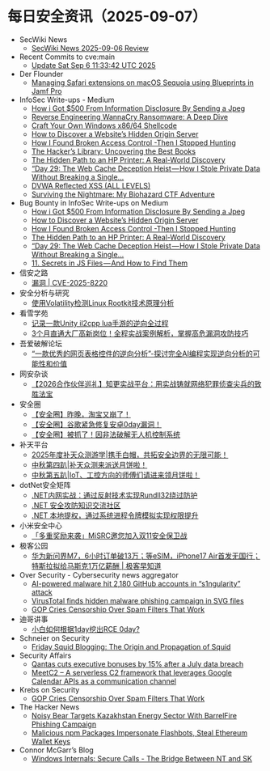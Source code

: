 # 每日安全资讯（2025-09-07）

- SecWiki News
  - [SecWiki News 2025-09-06 Review](http://www.sec-wiki.com/?2025-09-06)
- Recent Commits to cve:main
  - [Update Sat Sep  6 11:33:42 UTC 2025](https://github.com/trickest/cve/commit/9dd151bc3153f83b770d46499b920da566bb0ad0)
- Der Flounder
  - [Managing Safari extensions on macOS Sequoia using Blueprints in Jamf Pro](https://derflounder.wordpress.com/2025/09/06/managing-safari-extensions-on-macos-sequoia-using-blueprints-in-jamf-pro/)
- InfoSec Write-ups - Medium
  - [How i Got $500 From Information Disclosure By Sending a Jpeg](https://infosecwriteups.com/how-i-got-500-from-information-disclosure-by-sending-a-jpeg-e273d1b94da1?source=rss----7b722bfd1b8d---4)
  - [Reverse Engineering WannaCry Ransomware: A Deep Dive](https://infosecwriteups.com/reverse-engineering-wannacry-ransomware-a-deep-dive-86ee4a8d7c7a?source=rss----7b722bfd1b8d---4)
  - [Craft Your Own Windows x86/64 Shellcode](https://infosecwriteups.com/craft-your-own-windows-x86-64-shellcode-31b321d1933c?source=rss----7b722bfd1b8d---4)
  - [How to Discover a Website’s Hidden Origin Server](https://infosecwriteups.com/how-to-discover-a-websites-hidden-origin-server-3e3f25d5be39?source=rss----7b722bfd1b8d---4)
  - [How I Found Broken Access Control -Then I Stopped Hunting](https://infosecwriteups.com/how-i-found-broken-access-control-then-i-stopped-hunting-a48187e8702a?source=rss----7b722bfd1b8d---4)
  - [The Hacker’s Library: Uncovering the Best Books](https://infosecwriteups.com/the-hackers-library-uncovering-the-best-books-bd5dce11e7a6?source=rss----7b722bfd1b8d---4)
  - [The Hidden Path to an HP Printer: A Real-World Discovery](https://infosecwriteups.com/the-hidden-path-to-an-hp-printer-a-real-world-discovery-4b05187a8271?source=rss----7b722bfd1b8d---4)
  - [“Day 29: The Web Cache Deception Heist — How I Stole Private Data Without Breaking a Single…](https://infosecwriteups.com/day-29-the-web-cache-deception-heist-how-i-stole-private-data-without-breaking-a-single-276b8667a4cf?source=rss----7b722bfd1b8d---4)
  - [DVWA Reflected XSS (ALL LEVELS)](https://infosecwriteups.com/dvwa-reflected-xss-all-levels-616e561dd674?source=rss----7b722bfd1b8d---4)
  - [Surviving the Nightmare: My Biohazard CTF Adventure](https://infosecwriteups.com/surviving-the-nightmare-my-biohazard-ctf-adventure-e9e5d4ff13e2?source=rss----7b722bfd1b8d---4)
- Bug Bounty in InfoSec Write-ups on Medium
  - [How i Got $500 From Information Disclosure By Sending a Jpeg](https://infosecwriteups.com/how-i-got-500-from-information-disclosure-by-sending-a-jpeg-e273d1b94da1?source=rss----7b722bfd1b8d--bug_bounty)
  - [How to Discover a Website’s Hidden Origin Server](https://infosecwriteups.com/how-to-discover-a-websites-hidden-origin-server-3e3f25d5be39?source=rss----7b722bfd1b8d--bug_bounty)
  - [How I Found Broken Access Control -Then I Stopped Hunting](https://infosecwriteups.com/how-i-found-broken-access-control-then-i-stopped-hunting-a48187e8702a?source=rss----7b722bfd1b8d--bug_bounty)
  - [The Hidden Path to an HP Printer: A Real-World Discovery](https://infosecwriteups.com/the-hidden-path-to-an-hp-printer-a-real-world-discovery-4b05187a8271?source=rss----7b722bfd1b8d--bug_bounty)
  - [“Day 29: The Web Cache Deception Heist — How I Stole Private Data Without Breaking a Single…](https://infosecwriteups.com/day-29-the-web-cache-deception-heist-how-i-stole-private-data-without-breaking-a-single-276b8667a4cf?source=rss----7b722bfd1b8d--bug_bounty)
  - [11. Secrets in JS Files — And How to Find Them](https://infosecwriteups.com/11-secrets-in-js-files-and-how-to-find-them-f4088cf71610?source=rss----7b722bfd1b8d--bug_bounty)
- 信安之路
  - [漏洞 | CVE-2025-8220](https://mp.weixin.qq.com/s?__biz=MzI5MDQ2NjExOQ==&mid=2247500147&idx=1&sn=179c21cba0542f55f239b31611689349)
- 安全分析与研究
  - [使用Volatility检测Linux Rootkit技术原理分析](https://mp.weixin.qq.com/s?__biz=MzA4ODEyODA3MQ==&mid=2247493353&idx=1&sn=8510b7ba8743ef67ca3090812985f881)
- 看雪学苑
  - [记录一款Unity il2cpp lua手游的逆向全过程](https://mp.weixin.qq.com/s?__biz=MjM5NTc2MDYxMw==&mid=2458599470&idx=1&sn=e3f3762acf0659bcd8534237f08f784d)
  - [3个月直通大厂高新岗位！全程实战案例解析，掌握高危漏洞攻防技巧](https://mp.weixin.qq.com/s?__biz=MjM5NTc2MDYxMw==&mid=2458599470&idx=2&sn=35e65a2707399ec19a9c42bf7d12ef17)
- 吾爱破解论坛
  - [“一款优秀的网页表格控件的逆向分析”-探讨完全AI编程实现逆向分析的可能性和价值](https://mp.weixin.qq.com/s?__biz=MjM5Mjc3MDM2Mw==&mid=2651142870&idx=1&sn=4d4449fecca8d84356537ca3c0bbeef9)
- 网安杂谈
  - [【2026合作伙伴巡礼】知更实战平台：用实战铸就网络犯罪侦查尖兵的致胜法宝](https://mp.weixin.qq.com/s?__biz=MzAwMTMzMDUwNg==&mid=2650889719&idx=1&sn=d7ef51b63980b18183f1d48e92961923)
- 安全圈
  - [【安全圈】昨晚，淘宝又崩了！](https://mp.weixin.qq.com/s?__biz=MzIzMzE4NDU1OQ==&mid=2652071567&idx=1&sn=295719a17e3ee539405ab0e6b6994d6a)
  - [【安全圈】谷歌紧急修复安卓0day漏洞！](https://mp.weixin.qq.com/s?__biz=MzIzMzE4NDU1OQ==&mid=2652071567&idx=2&sn=db336f530a7d929a9532badeac71811a)
  - [【安全圈】被抓了！因非法破解无人机控制系统](https://mp.weixin.qq.com/s?__biz=MzIzMzE4NDU1OQ==&mid=2652071567&idx=3&sn=6b35bd8c1d5885db8c222cf729789ab6)
- 补天平台
  - [2025年度补天众测游学|携手白帽，共拓安全边界的无限可能！](https://mp.weixin.qq.com/s?__biz=MzI2NzY5MDI3NQ==&mid=2247509286&idx=1&sn=4329f7a30245024e0104af7604e10812)
  - [中秋第四趴|补天众测来派送月饼啦！](https://mp.weixin.qq.com/s?__biz=MzI2NzY5MDI3NQ==&mid=2247509286&idx=2&sn=46b3110e58bea6f3218c77de9314a5e1)
  - [中秋第五趴|IoT、工控方向的师傅们请进来领月饼啦！](https://mp.weixin.qq.com/s?__biz=MzI2NzY5MDI3NQ==&mid=2247509286&idx=3&sn=28700a1c3f3930373f49bf1c1080cce9)
- dotNet安全矩阵
  - [.NET内网实战：通过反射技术实现Rundll32绕过防护](https://mp.weixin.qq.com/s?__biz=MzUyOTc3NTQ5MA==&mid=2247500521&idx=1&sn=509f28be3a7c246fa0b3f196a60928d8)
  - [.NET 安全攻防知识交流社区](https://mp.weixin.qq.com/s?__biz=MzUyOTc3NTQ5MA==&mid=2247500521&idx=2&sn=97332e3e0e8ededcaa0096da25c94741)
  - [.NET 本地提权，通过系统进程令牌模拟实现权限提升](https://mp.weixin.qq.com/s?__biz=MzUyOTc3NTQ5MA==&mid=2247500521&idx=3&sn=a103ff3d4867b7013ed1e6d58e062a31)
- 小米安全中心
  - [「多重奖励来袭」MiSRC邀您加入双11安全保卫战](https://mp.weixin.qq.com/s?__biz=MzI2NzI2OTExNA==&mid=2247518285&idx=1&sn=3328644c6906446357f485f6aeb38a29)
- 极客公园
  - [华为新问界M7，6小时订单破13万；等eSIM，iPhone17 Air首发无国行；特斯拉拟给马斯克1万亿薪酬 | 极客早知道](https://mp.weixin.qq.com/s?__biz=MTMwNDMwODQ0MQ==&mid=2653086172&idx=1&sn=2bdfcff5295de4edccdd884fb9025c4a)
- Over Security - Cybersecurity news aggregator
  - [AI-powered malware hit 2,180 GitHub accounts in “s1ngularity” attack](https://www.bleepingcomputer.com/news/security/ai-powered-malware-hit-2-180-github-accounts-in-s1ngularity-attack/)
  - [VirusTotal finds hidden malware phishing campaign in SVG files](https://www.bleepingcomputer.com/news/security/virustotal-finds-hidden-malware-phishing-campaign-in-svg-files/)
  - [GOP Cries Censorship Over Spam Filters That Work](https://krebsonsecurity.com/2025/09/gop-cries-censorship-over-spam-filters-that-work/)
- 迪哥讲事
  - [小白如何根据1day挖出RCE 0day?](https://mp.weixin.qq.com/s?__biz=MzIzMTIzNTM0MA==&mid=2247498151&idx=1&sn=76901c3747d1d876757bb2e601dbcf31)
- Schneier on Security
  - [Friday Squid Blogging: The Origin and Propagation of Squid](https://www.schneier.com/blog/archives/2025/09/friday-squid-blogging-the-origin-and-propagation-of-squid.html)
- Security Affairs
  - [Qantas cuts executive bonuses by 15% after a July data breach](https://securityaffairs.com/181954/data-breach/qantas-cuts-executive-bonuses-by-15-after-a-july-data-breach.html)
  - [MeetC2 – A serverless C2 framework that leverages Google Calendar APIs as a communication channel](https://securityaffairs.com/181940/security/meetc2-a-serverless-c2-framework-that-leverages-google-calendar-apis-as-a-communication-channel.html)
- Krebs on Security
  - [GOP Cries Censorship Over Spam Filters That Work](https://krebsonsecurity.com/2025/09/gop-cries-censorship-over-spam-filters-that-work/)
- The Hacker News
  - [Noisy Bear Targets Kazakhstan Energy Sector With BarrelFire Phishing Campaign](https://thehackernews.com/2025/09/noisy-bear-targets-kazakhstan-energy.html)
  - [Malicious npm Packages Impersonate Flashbots, Steal Ethereum Wallet Keys](https://thehackernews.com/2025/09/malicious-npm-packages-impersonate.html)
- Connor McGarr’s Blog
  - [Windows Internals: Secure Calls - The Bridge Between NT and SK](/secure-calls-and-skbridge/)
